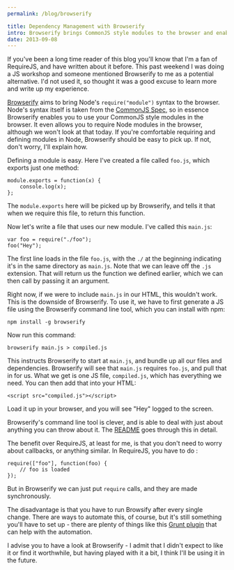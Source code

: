 ```yaml
---
permalink: /blog/browserify

title: Dependency Management with Browserify
intro: Browserify brings CommonJS style modules to the browser and enables you to load in files just like you would in NodeJS.
date: 2013-09-08
---
```


If you've been a long time reader of this blog you'll know that I'm a fan of RequireJS, and have written about it before. This past weekend I was doing a JS workshop and someone mentioned Browserify to me as a potential alternative. I'd not used it, so thought it was a good excuse to learn more and write up my experience.

[Browserify](https://github.com/substack/node-browserify) aims to bring Node's `require("module")` syntax to the browser. Node's syntax itself is taken from the [CommonJS Spec](http://wiki.commonjs.org/wiki/CommonJS), so in essence Browserify enables you to use your CommonJS style modules in the browser. It even allows you to require Node modules in the browser, although we won't look at that today. If you're comfortable requiring and defining modules in Node, Browserify should be easy to pick up. If not, don't worry, I'll explain how.

Defining a module is easy. Here I've created a file called `foo.js`, which exports just one method:

    module.exports = function(x) {
        console.log(x);
    };

The `module.exports` here will be picked up by Browserify, and tells it that when we require this file, to return this function.

Now let's write a file that uses our new module. I've called this `main.js`:

    var foo = require("./foo");
    foo("Hey");

The first line loads in the file `foo.js`, with the `./` at the beginning indicating it's in the same directory as `main.js`. Note that we can leave off the `.js` extension. That will return us the function we defined earlier, which we can then call by passing it an argument.

Right now, if we were to include `main.js` in our HTML, this wouldn't work. This is the downside of Browserify. To use it, we have to first generate a JS file using the Browserify command line tool, which you can install with npm:

    npm install -g browserify

Now run this command:

    browserify main.js > compiled.js

This instructs Browserify to start at `main.js`, and bundle up all our files and dependencies. Browserify will see that `main.js` requires `foo.js`, and pull that in for us. What we get is one JS file, `compiled.js`, which has everything we need. You can then add that into your HTML:

    <script src="compiled.js"></script>

Load it up in your browser, and you will see "Hey" logged to the screen.

Browserify's command line tool is clever, and is able to deal with just about anything you can throw about it. The [README](https://github.com/substack/node-browserify) goes through this in detail.

The benefit over RequireJS, at least for me, is that you don't need to worry about callbacks, or anything similar. In RequireJS, you have to do :

    require(["foo"], function(foo) {
        // foo is loaded
    });

But in Browserify we can just put `require` calls, and they are made synchronously.

The disadvantage is that you have to run Browsify after every single change. There are ways to automate this, of course, but it's still something you'll have to set up - there are plenty of things like this [Grunt plugin](https://github.com/jmreidy/grunt-browserify) that can help with the automation.

I advise you to have a look at Browserify - I admit that I didn't expect to like it or find it worthwhile, but having played with it a bit, I think I'll be using it in the future.
